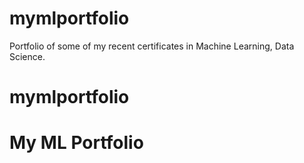 # mymlportfolio
Portfolio of some of my recent certificates in Machine Learning, Data Science.
# mymlportfolio
# My ML Portfolio
